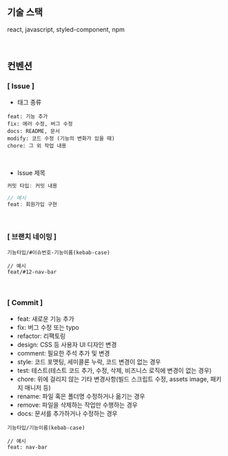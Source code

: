 ## 기술 스택

react, javascript, styled-component, npm

<br>

## 컨벤션

### [ Issue ]

- 태그 종류

```
feat: 기능 추가
fix: 에러 수정, 버그 수정
docs: README, 문서
modify: 코드 수정 (기능의 변화가 있을 때)
chore: 그 외 작업 내용
```

<br />

- Issue 제목

```js
커밋 타입: 커밋 내용

// 예시
feat: 회원가입 구현
```

<br />

### [ 브랜치 네이밍 ]

```
기능타입/#이슈번호-기능이름(kebab-case)

// 예시
feat/#12-nav-bar
```

<br>

### [ Commit ]

- feat: 새로운 기능 추가
- fix: 버그 수정 또는 typo
- refactor: 리팩토링
- design: CSS 등 사용자 UI 디자인 변경
- comment: 필요한 주석 추가 및 변경
- style: 코드 포맷팅, 세미콜론 누락, 코드 변경이 없는 경우
- test: 테스트(테스트 코드 추가, 수정, 삭제, 비즈니스 로직에 변경이 없는 경우)
- chore: 위에 걸리지 않는 기타 변경사항(빌드 스크립트 수정, assets image, 패키지 매니저 등)
- rename: 파일 혹은 폴더명 수정하거나 옮기는 경우
- remove: 파일을 삭제하는 작업만 수행하는 경우
- docs: 문서를 추가하거나 수정하는 경우

```
기능타입/기능이름(kebab-case)

// 예시
feat: nav-bar
```

<br>
